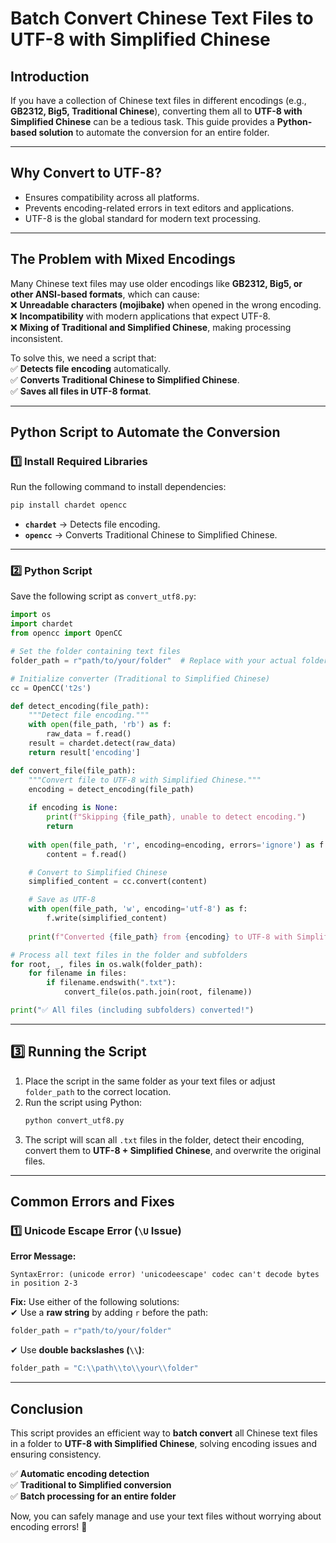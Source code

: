 
# **Batch Convert Chinese Text Files to UTF-8 with Simplified Chinese**  

## **Introduction**  
If you have a collection of Chinese text files in different encodings (e.g., **GB2312, Big5, Traditional Chinese**), converting them all to **UTF-8 with Simplified Chinese** can be a tedious task. This guide provides a **Python-based solution** to automate the conversion for an entire folder.  

---

## **Why Convert to UTF-8?**  
- Ensures compatibility across all platforms.  
- Prevents encoding-related errors in text editors and applications.  
- UTF-8 is the global standard for modern text processing.  

---

## **The Problem with Mixed Encodings**  
Many Chinese text files may use older encodings like **GB2312, Big5, or other ANSI-based formats**, which can cause:  
❌ **Unreadable characters (mojibake)** when opened in the wrong encoding.  
❌ **Incompatibility** with modern applications that expect UTF-8.  
❌ **Mixing of Traditional and Simplified Chinese**, making processing inconsistent.  

To solve this, we need a script that:  
✅ **Detects file encoding** automatically.  
✅ **Converts Traditional Chinese to Simplified Chinese**.  
✅ **Saves all files in UTF-8 format**.  

---

## **Python Script to Automate the Conversion**  

### **1️⃣ Install Required Libraries**  
Run the following command to install dependencies:  
```bash
pip install chardet opencc
```
- **`chardet`** → Detects file encoding.  
- **`opencc`** → Converts Traditional Chinese to Simplified Chinese.  

---

### **2️⃣ Python Script**  
Save the following script as `convert_utf8.py`:  
```python
import os
import chardet
from opencc import OpenCC

# Set the folder containing text files
folder_path = r"path/to/your/folder"  # Replace with your actual folder path

# Initialize converter (Traditional to Simplified Chinese)
cc = OpenCC('t2s')

def detect_encoding(file_path):
    """Detect file encoding."""
    with open(file_path, 'rb') as f:
        raw_data = f.read()
    result = chardet.detect(raw_data)
    return result['encoding']

def convert_file(file_path):
    """Convert file to UTF-8 with Simplified Chinese."""
    encoding = detect_encoding(file_path)
    
    if encoding is None:
        print(f"Skipping {file_path}, unable to detect encoding.")
        return
    
    with open(file_path, 'r', encoding=encoding, errors='ignore') as f:
        content = f.read()

    # Convert to Simplified Chinese
    simplified_content = cc.convert(content)

    # Save as UTF-8
    with open(file_path, 'w', encoding='utf-8') as f:
        f.write(simplified_content)
    
    print(f"Converted {file_path} from {encoding} to UTF-8 with Simplified Chinese.")

# Process all text files in the folder and subfolders
for root, _, files in os.walk(folder_path):
    for filename in files:
        if filename.endswith(".txt"):
            convert_file(os.path.join(root, filename))

print("✅ All files (including subfolders) converted!")

```

---

## **3️⃣ Running the Script**
1. Place the script in the same folder as your text files or adjust `folder_path` to the correct location.  
2. Run the script using Python:  
   ```bash
   python convert_utf8.py
   ```
3. The script will scan all `.txt` files in the folder, detect their encoding, convert them to **UTF-8 + Simplified Chinese**, and overwrite the original files.  

---

## **Common Errors and Fixes**  

### **1️⃣ Unicode Escape Error (`\U` Issue)**  
**Error Message:**  
```
SyntaxError: (unicode error) 'unicodeescape' codec can't decode bytes in position 2-3
```
**Fix:** Use either of the following solutions:  
✔ Use a **raw string** by adding `r` before the path:  
```python
folder_path = r"path/to/your/folder"
```
✔ Use **double backslashes (`\\`)**:  
```python
folder_path = "C:\\path\\to\\your\\folder"
```

---

## **Conclusion**  
This script provides an efficient way to **batch convert** all Chinese text files in a folder to **UTF-8 with Simplified Chinese**, solving encoding issues and ensuring consistency.  

✅ **Automatic encoding detection**  
✅ **Traditional to Simplified conversion**  
✅ **Batch processing for an entire folder**  

Now, you can safely manage and use your text files without worrying about encoding errors! 🚀
